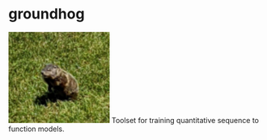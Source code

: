 # groundhog

<img src="./crop_gh.png" width="200">
Toolset for training quantitative sequence to function models.
